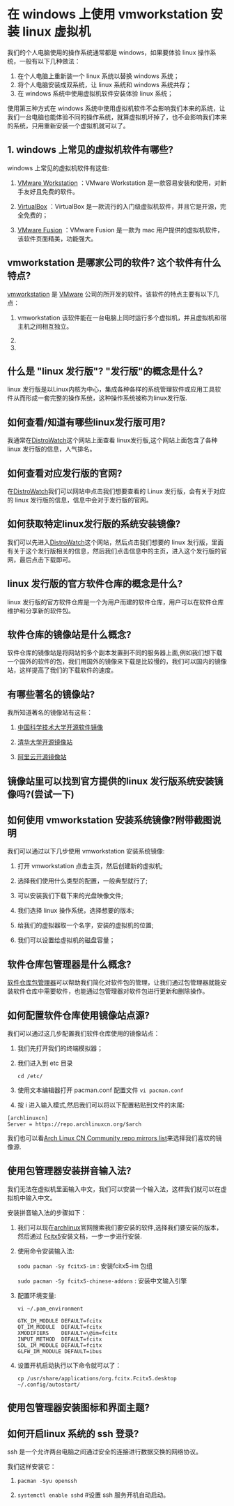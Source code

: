 # 在 windows 上使用 vmworkstation 安装 linux 虚拟机

我们的个人电脑使用的操作系统通常都是 windows，如果要体验 linux 操作系统，一般有以下几种做法：

1. 在个人电脑上重新装一个 linux 系统以替换 windows 系统；
2. 将个人电脑安装成双系统，让 linux 系统和 windows 系统共存；
3. 在 windows 系统中使用虚拟机软件安装体验 linux 系统；

使用第三种方式在 windows 系统中使用虚拟机软件不会影响我们本来的系统，让我们一台电脑也能体验不同的操作系统，就算虚拟机坏掉了，也不会影响我们本来的系统，只用重新安装一个虚拟机就可以了。

## 1. windows 上常见的虚拟机软件有哪些?

windows 上常见的虚拟机软件有这些:

1. [VMware Workstation](https://www.vmware.com/cn/products/workstation-pro.html) ：VMware Workstation 是一款容易安装和使用，对新手友好且免费的软件。

2. [VirtualBox](https://www.virtualbox.org/) ：VirtualBox 是一款流行的入门级虚拟机软件，并且它是开源，完全免费的；

3. [VMware Fusion](https://www.vmware.com/products/fusion.html) ：VMware Fusion 是一款为 mac 用户提供的虚拟机软件，该软件页面精美，功能强大。

## vmworkstation 是哪家公司的软件? 这个软件有什么特点?

[vmworkstation](https://www.vmware.com/cn/products/workstation-pro.html) 是 [VMware](https://www.vmware.com/hk.html) 公司的所开发的软件。该软件的特点主要有以下几点：

1. vmworkstation  该软件能在一台电脑上同时运行多个虚拟机，并且虚拟机和宿主机之间相互独立。

2.

3.

## 什么是 "linux 发行版"? "发行版"的概念是什么?

linux 发行版是以Linux内核为中心，集成各种各样的系统管理软件或应用工具软件从而形成一套完整的操作系统，这种操作系统被称为linux发行版.

## 如何查看/知道有哪些linux发行版可用?

我通常在[DistroWatch](https://distrowatch.com/)这个网站上面查看 linux发行版,这个网站上面包含了各种 linux 发行版的信息，人气排名。

## 如何查看对应发行版的官网?

在[DistroWatch](https://distrowatch.com/)我们可以网站中点击我们想要查看的 Linux 发行版，会有关于对应的 linux 发行版的信息，信息中会对于发行版的官网。

## 如何获取特定linux发行版的系统安装镜像?

我们可以先进入[DistroWatch](https://distrowatch.com/)这个网站，然后点击我们想要的 linux 发行版，里面有关于这个发行版相关的信息，然后我们点击信息中的主页，进入这个发行版的官网，最后点击下载即可。

## linux 发行版的官方软件仓库的概念是什么?

linux 发行版的官方软件仓库是一个为用户而建的软件仓库，用户可以在软件仓库维护和分享新的软件包。

## 软件仓库的镜像站是什么概念?

软件仓库的镜像站是将网站的多个副本发置到不同的服务器上面,例如我们想下载一个国外的软件的包，我们用国外的镜像来下载是比较慢的，我们可以国内的镜像站，这样提高了我们的下载软件的速度。

## 有哪些著名的镜像站?

我所知道著名的镜像站有这些：

1. [中国科学技术大学开源软件镜像](https://mirrors.ustc.edu.cn/)

2. [清华大学开源镜像站](https://mirrors.tuna.tsinghua.edu.cn/)

3. [阿里云开源镜像站](https://developer.aliyun.com/mirror/)

## 镜像站里可以找到官方提供的linux 发行版系统安装镜像吗?(尝试一下)

## 如何使用 vmworkstation 安装系统镜像?附带截图说明

我们可以通过以下几步使用 vmworkstation 安装系统镜像:

1. 打开 vmworkstation 点击主页，然后创建新的虚拟机;

2. 选择我们使用什么类型的配置，一般典型就行了;

3. 可以安装我们下载下来的光盘映像文件;

4. 我们选择 linux 操作系统，选择想要的版本;

5. 给我们的虚拟器取一个名字，安装的虚拟机的位置;

6. 我们可以设置给虚拟机的磁盘容量；

## 软件仓库包管理器是什么概念?

[软件仓库包管理器](https://wiki.archlinux.org/title/Pacman_(%E7%AE%80%E4%BD%93%E4%B8%AD%E6%96%87))可以帮助我们简化对软件包的管理，让我们通过包管理器就能安装软件仓库中需要软件，也能通过包管理器对软件包进行更新和删除操作。

## 如何配置软件仓库使用镜像站点源?

我们可以通过这几步配置我们软件仓库使用的镜像站点：

1. 我们先打开我们的终端模拟器；

2. 我们进入到 etc 目录

    `cd /etc/`

3. 使用文本编辑器打开 pacman.conf 配置文件
    `vi pacman.conf`

4. 按 i 进入输入模式,然后我们可以将以下配置粘贴到文件的末尾:

```test
[archlinuxcn]
Server = https://repo.archlinuxcn.org/$arch
```

我们也可以看[Arch Linux CN Community repo mirrors list](https://github.com/archlinuxcn/mirrorlist-repo#arch-linux-cn-community-repo-mirrors-list)来选择我们喜欢的镜像源.

## 使用包管理器安装拼音输入法?

我们无法在虚拟机里面输入中文，我们可以安装一个输入法，这样我们就可以在虚拟机中输入中文。

安装拼音输入法的步骤如下：

1. 我们可以现在[archlinux](https://archlinux.org/)官网搜索我们要安装的软件,选择我们要安装的版本，然后通过 [Fcitx5](https://wiki.archlinux.org/title/Fcitx5_(%E7%AE%80%E4%BD%93%E4%B8%AD%E6%96%87)#%E5%AE%89%E8%A3%85)安装文档，一步一步进行安装.

2. 使用命令安装输入法:

    `sodu pacman -Sy fcitx5-im` : 安装fcitx5-im 包组

    `sudo pacman -Sy fcitx5-chinese-addons` : 安装中文输入引擎

3. 配置环境变量:

    ```test
    vi ~/.pam_environment

    GTK_IM_MODULE DEFAULT=fcitx
    QT_IM_MODULE  DEFAULT=fcitx
    XMODIFIERS    DEFAULT=\@im=fcitx
    INPUT_METHOD  DEFAULT=fcitx
    SDL_IM_MODULE DEFAULT=fcitx
    GLFW_IM_MODULE DEFAULT=ibus
    ```

4. 设置开机启动执行以下命令就可以了：

    `cp /usr/share/applications/org.fcitx.Fcitx5.desktop ~/.config/autostart/`

## 使用包管理器安装图标和界面主题?

## 如何开启linux 系统的 ssh 登录?

ssh 是一个允许两台电脑之间通过安全的连接进行数据交换的网络协议。

我们这样安装它：

1. `pacman -Syu openssh`

2. `systemctl enable sshd` #设置 ssh 服务开机自动启动。
